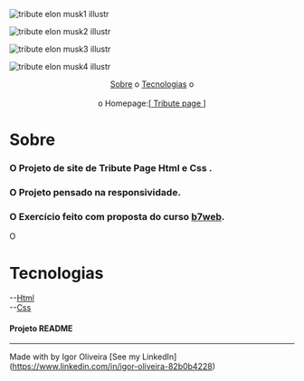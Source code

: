 ![tribute elon musk1 illustr](https://user-images.githubusercontent.com/93622964/178429039-525a978e-fa81-4f9c-8665-b3e76a4e3e13.png)

![tribute elon musk2 illustr](https://user-images.githubusercontent.com/93622964/178429041-aae8f87a-681f-4106-96d9-b8b6f05d240f.png)

![tribute elon musk3 illustr](https://user-images.githubusercontent.com/93622964/178429282-4fd6f920-197c-492b-9b34-54edd13b25ed.png)

![tribute elon musk4 illustr](https://user-images.githubusercontent.com/93622964/178429341-2a3e00d1-ab94-4d01-9391-6fc75f518bf5.png)


<p align="center">
<a href="#sobre">Sobre</a> o
<a href="#sobre">Tecnologias</a> o
<br><br>
o Homepage:[<a href="https://igoroliveiranunes.github.io/Tribute-page-Elon-musk/"> Tribute page </a>]
  
  
# Sobre
<h3>O Projeto de site de Tribute Page Html e Css .</h3>
<h3>O Projeto pensado na responsividade.
<h3>O Exercício feito com proposta do curso 
<a href="https://b7web.com.br">b7web</a>.</h3>
<p>O</p>
  
# Tecnologias
--<a href="https://www.learn-html.org">Html</a><br>
--<a href="https://www.css.org">Css</a><br>
  
<h4> Projeto README </h4>
  
---
Made with by Igor Oliveira [See my LinkedIn](<a href="https://www.linkedin.com/in/igor-oliveira-82b0b4228">https://www.linkedin.com/in/igor-oliveira-82b0b4228</a>)
